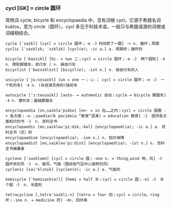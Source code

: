 ### cycl [GK] = circle 圆环

常用词 cycle, bicycle 和 encyclopaedia 中，含有词根 cycl，它源于希腊名词 kuklos，意为 circle（圆环）。cycl 多见于科技术语，一般只与希腊语源的词根或词缀相结合。

    cycle [ˈsaɪkl] [cycl = circle 圆环；-e -》时间转了一圈] -> n. 循环；周期
    cyclic [ˈsaɪklɪk; ˈsɪklɪk] [cycl(e); -ic a.] a. 周期的；循环的

    bicycle [ˈbaɪsɪkl] [bi- = two 二；cycl = circle 圆环；-e -》 两个圆轮] -》 n. 两轮脚踏车，自行车 | v. 骑自行车
    bicyclist [ˈbaɪsɪklɪst] [bicycl(e); -ist n.] n. 骑自行车的人

    unicycle [ˈjuːnɪsaɪkl] [un = one 一；-i-； cycl = circle 圆环；-e -》 一个轮的车] -》 n. (杂技演员用的)独轮车

    autocycle ['ɔ:təusaikl] [auto- = automatic 自动；cycle = bicycle 脚踏车] -》 n. 摩托车；器械脚踏车

    encyclopaedia [ɪn,saɪklə'pidɪə] [en- = in 在……之内；cycl = circle 圆圈 -> 各方面；-o-；paedia(与 pacideia “教育”混淆) = education 教育] -》 提供各方面知识的书 -》 n. 百科全书
    encyclopaedic [en,saikləu'pi:dik,-kəl] [encyclopaed(ia); -ic a.] a. 百科全书（式）的
    encyclopaedism [encyclopaed(ia); -ism n.] n. 知识渊博
    encyclopaedist [en,saikləu'pi:dist] [encyclopaed(ia); -ist n.] n. 百科全书编纂者

    cyclone [ˈsaɪkləʊn] [cycl = circle 圆；-one n. = thing,wind 物，风] -》圆环状的风 -》 n. 旋风，气旋（围绕低气压中心旋转的风）
    cyclonic [sai'klɔnik] [cyclon(e); -ic a.] a. 气旋的

    hemicycle ['hemɪsaɪk(ə)l] [hemi = half 半；cycl = circle 圆；-e] -》 半个圆 -》 n. 半圆形

    tetracycline [,tetrə'saɪkliːn] [tetra = four 四；cycl = circle，ring 环；-ine n. = medicine 药] -》n. 四环素